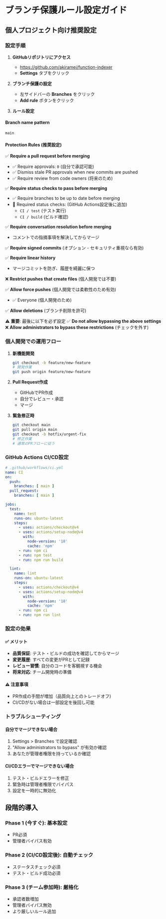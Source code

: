 # ブランチ保護ルール設定ガイド

## 個人プロジェクト向け推奨設定

### 設定手順

1. **GitHubリポジトリにアクセス**
   - https://github.com/akiramei/function-indexer
   - **Settings** タブをクリック

2. **ブランチ保護の設定**
   - 左サイドバーの **Branches** をクリック
   - **Add rule** ボタンをクリック

3. **ルール設定**

#### Branch name pattern
```
main
```

#### Protection Rules (推奨設定)

✅ **Require a pull request before merging**
- ✅ Require approvals: `0` (自分で承認可能)
- ✅ Dismiss stale PR approvals when new commits are pushed
- ✅ Require review from code owners (将来のため)

✅ **Require status checks to pass before merging**
- ✅ Require branches to be up to date before merging
- 📝 Required status checks: (GitHub Actions設定後に追加)
  - `CI / test` (テスト実行)
  - `CI / build` (ビルド確認)

✅ **Require conversation resolution before merging**
- コメントでの指摘事項を解決してからマージ

✅ **Require signed commits** (オプション - セキュリティ重視なら有効)

✅ **Require linear history**
- マージコミットを防ぎ、履歴を綺麗に保つ

❌ **Restrict pushes that create files** (個人開発では不要)

✅ **Allow force pushes** (個人開発では柔軟性のため有効)
- ✅ Everyone (個人開発のため)

✅ **Allow deletions** (ブランチ削除を許可)

⚠️ **重要**: 最後に以下を必ず設定
✅ **Do not allow bypassing the above settings**
❌ **Allow administrators to bypass these restrictions** (チェックを外す)

### 個人開発での運用フロー

1. **新機能開発**
   ```bash
   git checkout -b feature/new-feature
   # 開発作業
   git push origin feature/new-feature
   ```

2. **Pull Request作成**
   - GitHubでPR作成
   - 自分でレビュー・承認
   - マージ

3. **緊急修正時**
   ```bash
   git checkout main
   git pull origin main
   git checkout -b hotfix/urgent-fix
   # 修正作業
   # 通常のPRフローに従う
   ```

### GitHub Actions CI/CD設定

```yaml
# .github/workflows/ci.yml
name: CI
on:
  push:
    branches: [ main ]
  pull_request:
    branches: [ main ]

jobs:
  test:
    name: test
    runs-on: ubuntu-latest
    steps:
      - uses: actions/checkout@v4
      - uses: actions/setup-node@v4
        with:
          node-version: '18'
          cache: 'npm'
      - run: npm ci
      - run: npm test
      - run: npm run build

  lint:
    name: lint
    runs-on: ubuntu-latest
    steps:
      - uses: actions/checkout@v4
      - uses: actions/setup-node@v4
        with:
          node-version: '18'
          cache: 'npm'
      - run: npm ci
      - run: npm run lint
```

### 設定の効果

#### ✅ メリット
- **品質保証**: テスト・ビルドの成功を確認してからマージ
- **変更履歴**: すべての変更がPRとして記録
- **レビュー習慣**: 自分のコードを客観視する機会
- **将来対応**: チーム開発時の準備

#### ⚠️ 注意事項
- PR作成の手間が増加（品質向上とのトレードオフ)
- CI/CDがない場合は一部設定を後回し可能

### トラブルシューティング

#### 自分でマージできない場合
1. Settings > Branches で設定確認
2. "Allow administrators to bypass" が有効か確認
3. あなたが管理者権限を持っているか確認

#### CI/CDエラーでマージできない場合
1. テスト・ビルドエラーを修正
2. 緊急時は管理者権限でバイパス
3. 設定を一時的に無効化

## 段階的導入

### Phase 1 (今すぐ): 基本設定
- PR必須
- 管理者バイパス有効

### Phase 2 (CI/CD設定後): 自動チェック
- ステータスチェック必須
- テスト・ビルド成功必須

### Phase 3 (チーム参加時): 厳格化
- 承認者数増加
- 管理者バイパス無効
- より厳しいルール追加